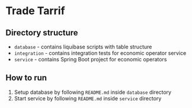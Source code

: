 # Trade Tarrif

## Directory structure

- `database` - contains liquibase scripts with table structure
- `integration` - contains integration tests for economic operator service
- `service` - contains Spring Boot project for economic operators

## How to run

1. Setup database by following `README.md` inside `database` directory
2. Start service by following `README.md` inside `service` directory
